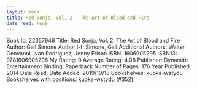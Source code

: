 ```yaml
---
layout: book
title: Red Sonja, Vol. 2 - The Art of Blood and Fire
date_read: None
---
```


Book Id: 22357946
Title: Red Sonja, Vol. 2: The Art of Blood and Fire
Author: Gail Simone
Author l-f: Simone, Gail
Additional Authors: Walter Geovanni, Ivan Rodriguez, Jenny Frison
ISBN: 1606905295
ISBN13: 9781606905296
My Rating: 0
Average Rating: 4.08
Publisher: Dynamite Entertainment
Binding: Paperback
Number of Pages: 176
Year Published: 2014
Date Read: 
Date Added: 2019/10/18
Bookshelves: kupka-wstydu
Bookshelves with positions: kupka-wstydu (#352)

